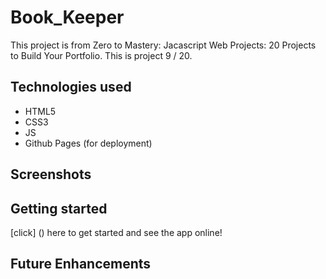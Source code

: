 # Book_Keeper
This project is from Zero to Mastery: Jacascript Web Projects: 20 Projects to Build Your Portfolio. This is project 9 / 20.


## Technologies used
- HTML5
- CSS3
- JS
- Github Pages (for deployment)

## Screenshots


## Getting started

[click] () here to get started and see the app online! 

## Future Enhancements